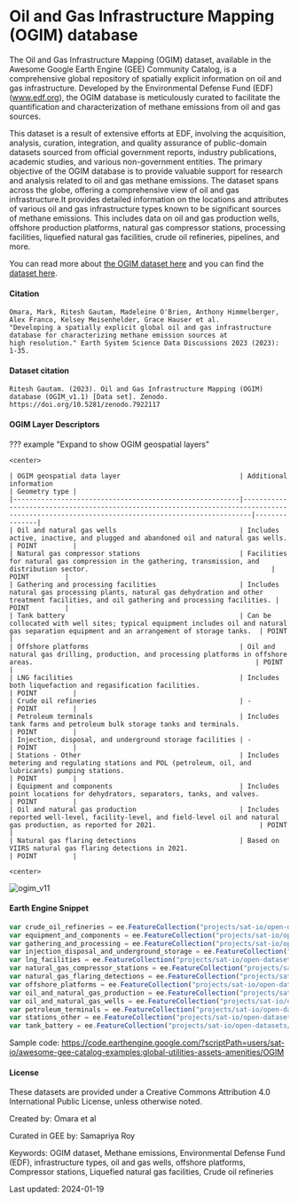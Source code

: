 # Oil and Gas Infrastructure Mapping (OGIM) database

The Oil and Gas Infrastructure Mapping (OGIM) dataset, available in the Awesome Google Earth Engine (GEE) Community Catalog, is a comprehensive global repository of spatially explicit information on oil and gas infrastructure. Developed by the Environmental Defense Fund (EDF) (www.edf.org), the OGIM database is meticulously curated to facilitate the quantification and characterization of methane emissions from oil and gas sources.

This dataset is a result of extensive efforts at EDF, involving the acquisition, analysis, curation, integration, and quality assurance of public-domain datasets sourced from official government reports, industry publications, academic studies, and various non-government entities. The primary objective of the OGIM database is to provide valuable support for research and analysis related to oil and gas methane emissions. The dataset spans across the globe, offering a comprehensive view of oil and gas infrastructure.It provides detailed information on the locations and attributes of various oil and gas infrastructure types known to be significant sources of methane emissions. This includes data on oil and gas production wells, offshore production platforms, natural gas compressor stations, processing facilities, liquefied natural gas facilities, crude oil refineries, pipelines, and more.

You can read more about [the OGIM dataset here](https://essd.copernicus.org/articles/15/3761/2023/essd-15-3761-2023.pdf) and you can find the [dataset here](https://zenodo.org/records/7922117).


#### Citation

```
Omara, Mark, Ritesh Gautam, Madeleine O'Brien, Anthony Himmelberger, Alex Franco, Kelsey Meisenhelder, Grace Hauser et al.
"Developing a spatially explicit global oil and gas infrastructure database for characterizing methane emission sources at
high resolution." Earth System Science Data Discussions 2023 (2023): 1-35.
```

#### Dataset citation

```
Ritesh Gautam. (2023). Oil and Gas Infrastructure Mapping (OGIM) database (OGIM_v1.1) [Data set]. Zenodo.
https://doi.org/10.5281/zenodo.7922117
```

#### OGIM Layer Descriptors

??? example "Expand to show OGIM geospatial layers"

    <center>

    | OGIM geospatial data layer                              | Additional information                                                                                                                       | Geometry type |
    |---------------------------------------------------------|----------------------------------------------------------------------------------------------------------------------------------------------|---------------|
    | Oil and natural gas wells                               | Includes active, inactive, and plugged and abandoned oil and natural gas wells.                                                              | POINT         |
    | Natural gas compressor stations                         | Facilities for natural gas compression in the gathering, transmission, and distribution sector.                                              | POINT         |
    | Gathering and processing facilities                     | Includes natural gas processing plants, natural gas dehydration and other treatment facilities, and oil gathering and processing facilities. | POINT         |
    | Tank battery                                            | Can be collocated with well sites; typical equipment includes oil and natural gas separation equipment and an arrangement of storage tanks.  | POINT         |
    | Offshore platforms                                      | Oil and natural gas drilling, production, and processing platforms in offshore areas.                                                        | POINT         |
    | LNG facilities                                          | Includes both liquefaction and regasification facilities.                                                                                    | POINT         |
    | Crude oil refineries                                    | -                                                                                                                                            | POINT         |
    | Petroleum terminals                                     | Includes tank farms and petroleum bulk storage tanks and terminals.                                                                          | POINT         |
    | Injection, disposal, and underground storage facilities | -                                                                                                                                            | POINT         |
    | Stations - Other                                        | Includes metering and regulating stations and POL (petroleum, oil, and lubricants) pumping stations.                                         | POINT         |
    | Equipment and components                                | Includes point locations for dehydrators, separators, tanks, and valves.                                                                     | POINT         |
    | Oil and natural gas production                          | Includes reported well-level, facility-level, and field-level oil and natural gas production, as reported for 2021.                          | POINT         |
    | Natural gas flaring detections                          | Based on VIIRS natural gas flaring detections in 2021.                                                                                       | POINT         |

    <center>

![ogim_v11](https://github.com/samapriya/awesome-gee-community-datasets/assets/6677629/11cbe7b9-ae51-413a-adfa-cd85c05d278e)


#### Earth Engine Snippet

```js
var crude_oil_refineries = ee.FeatureCollection("projects/sat-io/open-datasets/OGIM/crude_oil_refineries");
var equipment_and_components = ee.FeatureCollection("projects/sat-io/open-datasets/OGIM/equipment_and_components");
var gathering_and_processing = ee.FeatureCollection("projects/sat-io/open-datasets/OGIM/gathering_and_processing");
var injection_disposal_and_underground_storage = ee.FeatureCollection("projects/sat-io/open-datasets/OGIM/injection_disposal_and_underground_storage");
var lng_facilities = ee.FeatureCollection("projects/sat-io/open-datasets/OGIM/lng_facilities");
var natural_gas_compressor_stations = ee.FeatureCollection("projects/sat-io/open-datasets/OGIM/natural_gas_compressor_stations");
var natural_gas_flaring_detections = ee.FeatureCollection("projects/sat-io/open-datasets/OGIM/natural_gas_flaring_detections");
var offshore_platforms = ee.FeatureCollection("projects/sat-io/open-datasets/OGIM/offshore_platforms");
var oil_and_natural_gas_production = ee.FeatureCollection("projects/sat-io/open-datasets/OGIM/oil_and_natural_gas_production");
var oil_and_natural_gas_wells = ee.FeatureCollection("projects/sat-io/open-datasets/OGIM/oil_and_natural_gas_wells");
var petroleum_terminals = ee.FeatureCollection("projects/sat-io/open-datasets/OGIM/petroleum_terminals");
var stations_other = ee.FeatureCollection("projects/sat-io/open-datasets/OGIM/stations_other");
var tank_battery = ee.FeatureCollection("projects/sat-io/open-datasets/OGIM/tank_battery");
```

Sample code: https://code.earthengine.google.com/?scriptPath=users/sat-io/awesome-gee-catalog-examples:global-utilities-assets-amenities/OGIM

#### License

These datasets are provided under a Creative Commons Attribution 4.0 International Public License, unless otherwise noted.

Created by: Omara et al

Curated in GEE by: Samapriya Roy

Keywords: OGIM dataset, Methane emissions, Environmental Defense Fund (EDF), infrastructure types, oil and gas wells, offshore platforms, Compressor stations, Liquefied natural gas facilities, Crude oil refineries

Last updated: 2024-01-19

